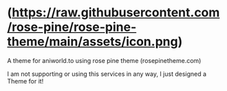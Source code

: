 # (https://raw.githubusercontent.com/rose-pine/rose-pine-theme/main/assets/icon.png)
A theme for aniworld.to using rose pine theme (rosepinetheme.com)


I am not supporting or using this services in any way, I just designed a Theme for it!
